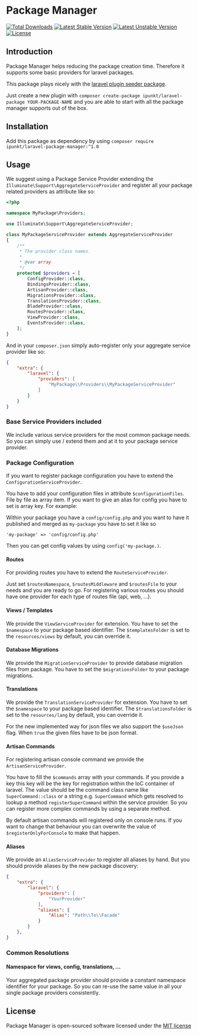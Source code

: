 # Package Manager

[![Total Downloads](https://poser.pugx.org/ipunkt/laravel-package-manager/d/total.svg)](https://packagist.org/packages/ipunkt/laravel-package-manager)
[![Latest Stable Version](https://poser.pugx.org/ipunkt/laravel-package-manager/v/stable.svg)](https://packagist.org/packages/ipunkt/laravel-package-manager)
[![Latest Unstable Version](https://poser.pugx.org/ipunkt/laravel-package-manager/v/unstable.svg)](https://packagist.org/packages/ipunkt/laravel-package-manager)
[![License](https://poser.pugx.org/ipunkt/laravel-package-manager/license.svg)](https://packagist.org/packages/ipunkt/laravel-package-manager)

## Introduction

Package Manager helps reducing the package creation time. Therefore it supports some basic providers for laravel packages.

This package plays nicely with the [laravel plugin seeder package](https://github.com/ipunkt/laravel-package).

Just create a new plugin with `composer create-package ipunkt/laravel-package YOUR-PACKAGE-NAME` and you are able to start with all the package manager supports out of the box.

## Installation

Add this package as dependency by using `composer require ipunkt/laravel-package-manager:^1.0`


## Usage

We suggest using a Package Service Provider extending the `Illuminate\Support\AggregateServiceProvider` and register all your package related providers as attribute like so:

```php
<?php

namespace MyPackage\Providers;

use Illuminate\Support\AggregateServiceProvider;

class MyPackageServiceProvider extends AggregateServiceProvider
{
	/**
	 * The provider class names.
	 *
	 * @var array
	 */
	protected $providers = [
		ConfigProvider::class,
		BindingsProvider::class,
		ArtisanProvider::class,
		MigrationsProvider::class,
		TranslationsProvider::class,
		BladeProvider::class,
		RoutesProvider::class,
		ViewProvider::class,
		EventsProvider::class,
	];
}
```

And in your `composer.json` simply auto-register only your aggregate service provider like so:

```json
{
	"extra": {
        "laravel": {
            "providers": [
                "MyPackage\\Providers\\MyPackageServiceProvider"
            ]
        }
    }
}
```

### Base Service Providers included

We include various service providers for the most common package needs. So you can simply use / extend them and at it to your package service provider.

### Package Configuration

If you want to register package configuration you have to extend the `ConfigurationServiceProvider`.

You have to add your configuration files in attribute `$configurationFiles`. File by file as array item. If you want to give an alias for config you have to set is array key. For example:

Within your package you have a `config/config.php` and you want to have it published and merged as `my-package` you have to set it like so

`'my-package' => 'config/config.php'`

Then you can get config values by using `config('my-package.)`.

#### Routes

For providing routes you have to extend the `RouteServiceProvider`.

Just set `$routesNamespace`, `$routesMiddleware` and `$routesFile` to your needs and you are ready to go. For registering various routes you should have one provider for each type of routes file (api, web, ...).

#### Views / Templates

We provide the `ViewServiceProvider` for extension. You have to set the `$namespace` to your package based identifier. The `$templatesFolder` is set to the `resources/views` by default, you can override it.

#### Database Migrations

We provide the `MigrationServiceProvider` to provide database migration files from package. You have to set the `$migrationsFolder` to your package migrations.

#### Translations

We provide the `TranslationServiceProvider` for extension. You have to set the `$namespace` to your package based identifier. The `$translationsFolder` is set to the `resources/lang` by default, you can override it.

For the new implemented way for json files we also support the `$useJson` flag. When `true` the given files have to be json format.

#### Artisan Commands

For registering artisan console command we provide the `ArtisanServiceProvider`.

You have to fill the `$commands` array with your commands. If you provide a key this key will be the key for registration within the IoC container of laravel. The value should be the command class name like `SuperCommand::class` or a string e.g. `SuperCommand` which gets resolved to lookup a method `registerSuperCommand` within the service provider. So you can register more complex commands by using a separate method.

By default artisan commands will registered only on console runs. If you want to change that behaviour you can overwrite the value of `$registerOnlyForConsole` to make that happen.

#### Aliases

We provide an `AliasServiceProvider` to register all aliases by hand. But you should provide aliases by the new package discovery:
```json
{
	"extra": {
		"laravel": {
			"providers": [
				"YourProvider"
			],
			"aliases": {
				"Alias": "Path\\To\\Facade"
			}
		}
	},
}
```

### Common Resolutions

#### Namespace for views, config, translations, ...

Your aggregated package provider should provide a constant namespace identifier for your package. So you can re-use the same value in all your single package providers consistently.

## License

Package Manager is open-sourced software licensed under the [MIT license](http://opensource.org/licenses/MIT)
